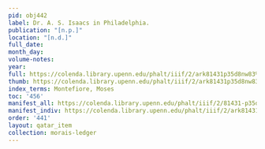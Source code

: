 ```yaml
---
pid: obj442
label: Dr. A. S. Isaacs in Philadelphia.
publication: "[n.p.]"
location: "[n.d.]"
full_date:
month_day:
volume-notes:
year:
full: https://colenda.library.upenn.edu/phalt/iiif/2/ark81431p35d8nw83%2FSHA256E-s7213659--b73229472850320458622be085bd6f8249a80d69c7c86063f5299be8783c0624.jpeg/full/3500,/0/default.jpg
thumb: https://colenda.library.upenn.edu/phalt/iiif/2/ark81431p35d8nw83%2FSHA256E-s7213659--b73229472850320458622be085bd6f8249a80d69c7c86063f5299be8783c0624.jpeg/full/!200,200/0/default.jpg
index_terms: Montefiore, Moses
toc: '456'
manifest_all: https://colenda.library.upenn.edu/phalt/iiif/2/81431-p35d8nw83/manifest
manifest_indiv: https://colenda.library.upenn.edu/phalt/iiif/2/ark81431p35d8nw83%2FSHA256E-s7213659--b73229472850320458622be085bd6f8249a80d69c7c86063f5299be8783c0624.jpeg
order: '441'
layout: qatar_item
collection: morais-ledger
---
```

